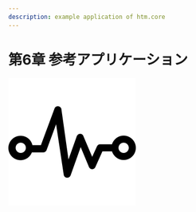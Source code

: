 ```yaml
---
description: example application of htm.core
---
```


# 第6章 参考アプリケーション

![Chapter-6](../.gitbook/assets/pulse.png)



